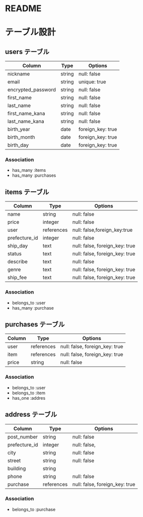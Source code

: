 # README


# テーブル設計

## users テーブル

| Column        | Type   | Options     |
| --------      | ------ | ----------- |
| nickname      | string | null: false |
| email         | string | unique: true|
|encrypted_password| string | null: false |
|first_name     | string | null: false |
|last_name      | string | null: false |
|first_name_kana| string | null: false |
|last_name_kana | string | null: false |
|birth_year     | date   | foreign_key: true |
|birth_month    | date   | foreign_key: true |
|birth_day      | date   | foreign_key: true |

### Association

- has_many :items
- has_many :purchases
 

## items テーブル

| Column   | Type   | Options                        |
| ------   | ------ | ------------------------------ |
| name     | string | null: false                    |
| price    | integer| null: false                    |
| user     |references| null: false,foreign_key:true |
|prefecture_id| integer| null: false                    |
| ship_day | text   | null: false, foreign_key: true |
| status   | text   | null: false, foreign_key: true |
| describe | text   | null: false                    |
| genre    | text   | null: false, foreign_key: true |
| ship_fee | text   | null: false, foreign_key: true |

### Association

- belongs_to :user
- has_many :purchase


## purchases テーブル

| Column  | Type       | Options                        |
| ------  | ---------- | ------------------------------ |
| user    | references | null: false, foreign_key: true |
| item    | references | null: false, foreign_key: true |
| price   | string     | null: false                    |

### Association

- belongs_to :user
- belongs_to :item
- has_one :addres

## address テーブル

| Column    | Type       | Options                        |
| -------   | ---------- | ------------------------------ |
|post_number| string     | null: false                    |
|prefecture_id| integer  | null: false,                   |
|city       | string     | null: false                    |
|street     | string     | null: false                    |
|building   | string     |                                |
|phone      | string     | null: false                    |
| purchase  | references | null: false, foreign_key: true |

### Association

- belongs_to :purchase

